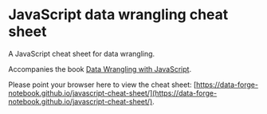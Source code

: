 # JavaScript data wrangling cheat sheet

A JavaScript cheat sheet for data wrangling.

Accompanies the book [Data Wrangling with JavaScript](http://bit.ly/2t2cJu2).

Please point your browser here to view the cheat sheet: [https://data-forge-notebook.github.io/javascript-cheat-sheet/](https://data-forge-notebook.github.io/javascript-cheat-sheet/).

